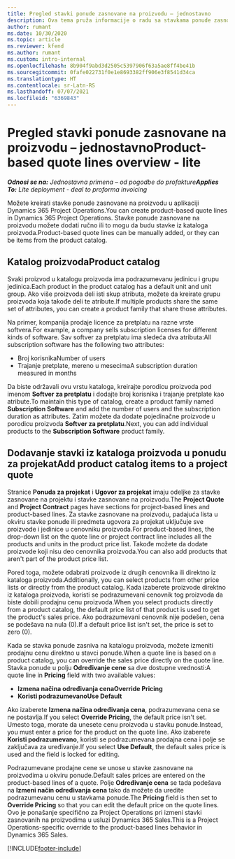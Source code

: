 ```yaml
---
title: Pregled stavki ponude zasnovane na proizvodu – jednostavno
description: Ova tema pruža informacije o radu sa stavkama ponude zasnovanim na proizvodu.
author: rumant
ms.date: 10/30/2020
ms.topic: article
ms.reviewer: kfend
ms.author: rumant
ms.custom: intro-internal
ms.openlocfilehash: 8b904f9abd3d2505c5397906f63a5ae8ff4be41b
ms.sourcegitcommit: 0fafe022731f0e1e8693382ff906e3f8541d34ca
ms.translationtype: HT
ms.contentlocale: sr-Latn-RS
ms.lasthandoff: 07/07/2021
ms.locfileid: "6369843"
---
```

# <a name="product-based-quote-lines-overview---lite"></a><span data-ttu-id="06752-103">Pregled stavki ponude zasnovane na proizvodu – jednostavno</span><span class="sxs-lookup"><span data-stu-id="06752-103">Product-based quote lines overview - lite</span></span>

<span data-ttu-id="06752-104">_**Odnosi se na:** Jednostavna primena – od pogodbe do profakture_</span><span class="sxs-lookup"><span data-stu-id="06752-104">_**Applies To:** Lite deployment - deal to proforma invoicing_</span></span>

<span data-ttu-id="06752-105">Možete kreirati stavke ponude zasnovane na proizvodu u aplikaciji Dynamics 365 Project Operations.</span><span class="sxs-lookup"><span data-stu-id="06752-105">You can create product-based quote lines in Dynamics 365 Project Operations.</span></span> <span data-ttu-id="06752-106">Stavke ponude zasnovane na proizvodu možete dodati ručno ili to mogu da budu stavke iz kataloga proizvoda.</span><span class="sxs-lookup"><span data-stu-id="06752-106">Product-based quote lines can be manually added, or they can be items from the product catalog.</span></span>

## <a name="product-catalog"></a><span data-ttu-id="06752-107">Katalog proizvoda</span><span class="sxs-lookup"><span data-stu-id="06752-107">Product catalog</span></span>

<span data-ttu-id="06752-108">Svaki proizvod u katalogu proizvoda ima podrazumevanu jedinicu i grupu jedinica.</span><span class="sxs-lookup"><span data-stu-id="06752-108">Each product in the product catalog has a default unit and unit group.</span></span> <span data-ttu-id="06752-109">Ako više proizvoda deli isti skup atributa, možete da kreirate grupu proizvoda koja takođe deli te atribute.</span><span class="sxs-lookup"><span data-stu-id="06752-109">If multiple products share the same set of attributes, you can create a product family that share those attributes.</span></span> 

<span data-ttu-id="06752-110">Na primer, kompanija prodaje licence za pretplatu na razne vrste softvera.</span><span class="sxs-lookup"><span data-stu-id="06752-110">For example, a company sells subscription licenses for different kinds of software.</span></span> <span data-ttu-id="06752-111">Sav softver za pretplatu ima sledeća dva atributa:</span><span class="sxs-lookup"><span data-stu-id="06752-111">All subscription software has the following two attributes:</span></span>

- <span data-ttu-id="06752-112">Broj korisnika</span><span class="sxs-lookup"><span data-stu-id="06752-112">Number of users</span></span>
- <span data-ttu-id="06752-113">Trajanje pretplate, mereno u mesecima</span><span class="sxs-lookup"><span data-stu-id="06752-113">A subscription duration measured in months</span></span>

<span data-ttu-id="06752-114">Da biste održavali ovu vrstu kataloga, kreirajte porodicu proizvoda pod imenom **Softver za pretplatu** i dodajte broj korisnika i trajanje pretplate kao atribute.</span><span class="sxs-lookup"><span data-stu-id="06752-114">To maintain this type of catalog, create a product family named **Subscription Software** and add the number of users and the subscription duration as attributes.</span></span> <span data-ttu-id="06752-115">Zatim možete da dodate pojedinačne proizvode u porodicu proizvoda **Softver za pretplatu**.</span><span class="sxs-lookup"><span data-stu-id="06752-115">Next, you can add individual products to the **Subscription Software** product family.</span></span>

## <a name="add-product-catalog-items-to-a-project-quote"></a><span data-ttu-id="06752-116">Dodavanje stavki iz kataloga proizvoda u ponudu za projekat</span><span class="sxs-lookup"><span data-stu-id="06752-116">Add product catalog items to a project quote</span></span>

<span data-ttu-id="06752-117">Stranice **Ponuda za projekat** i **Ugovor za projekat** imaju odeljke za stavke zasnovane na projektu i stavke zasnovane na proizvodu.</span><span class="sxs-lookup"><span data-stu-id="06752-117">The **Project Quote** and **Project Contract** pages have sections for project-based lines and product-based lines.</span></span> <span data-ttu-id="06752-118">Za stavke zasnovane na proizvodu, padajuća lista u okviru stavke ponude ili predmeta ugovora za projekat uključuje sve proizvode i jedinice u cenovniku proizvoda.</span><span class="sxs-lookup"><span data-stu-id="06752-118">For product-based lines, the drop-down list on the quote line or project contract line includes all the products and units in the product price list.</span></span> <span data-ttu-id="06752-119">Takođe možete da dodate proizvode koji nisu deo cenovnika proizvoda.</span><span class="sxs-lookup"><span data-stu-id="06752-119">You can also add products that aren't part of the product price list.</span></span>

<span data-ttu-id="06752-120">Pored toga, možete odabrati proizvode iz drugih cenovnika ili direktno iz kataloga proizvoda.</span><span class="sxs-lookup"><span data-stu-id="06752-120">Additionally, you can select products from other price lists or directly from the product catalog.</span></span> <span data-ttu-id="06752-121">Kada izaberete proizvode direktno iz kataloga proizvoda, koristi se podrazumevani cenovnik tog proizvoda da biste dobili prodajnu cenu proizvoda.</span><span class="sxs-lookup"><span data-stu-id="06752-121">When you select products directly from a product catalog, the default price list of that product is used to get the product's sales price.</span></span> <span data-ttu-id="06752-122">Ako podrazumevani cenovnik nije podešen, cena se podešava na nula (0).</span><span class="sxs-lookup"><span data-stu-id="06752-122">If a default price list isn't set, the price is set to zero (0).</span></span>

<span data-ttu-id="06752-123">Kada se stavka ponude zasniva na katalogu proizvoda, možete izmeniti prodajnu cenu direktno u stavci ponude.</span><span class="sxs-lookup"><span data-stu-id="06752-123">When a quote line is based on a product catalog, you can override the sales price directly on the quote line.</span></span> <span data-ttu-id="06752-124">Stavka ponude u polju **Određivanje cene** sa dve dostupne vrednosti:</span><span class="sxs-lookup"><span data-stu-id="06752-124">A quote line in **Pricing** field with two available values:</span></span>

- <span data-ttu-id="06752-125">**Izmena načina određivanja cena**</span><span class="sxs-lookup"><span data-stu-id="06752-125">**Override Pricing**</span></span>
- <span data-ttu-id="06752-126">**Koristi podrazumevano**</span><span class="sxs-lookup"><span data-stu-id="06752-126">**Use Default**</span></span>

<span data-ttu-id="06752-127">Ako izaberete **Izmena načina određivanja cena**, podrazumevana cena se ne postavlja.</span><span class="sxs-lookup"><span data-stu-id="06752-127">If you select **Override Pricing**, the default price isn't set.</span></span> <span data-ttu-id="06752-128">Umesto toga, morate da unesete cenu proizvoda u stavku ponude.</span><span class="sxs-lookup"><span data-stu-id="06752-128">Instead, you must enter a price for the product on the quote line.</span></span> <span data-ttu-id="06752-129">Ako izaberete **Koristi podrazumevano**, koristi se podrazumevana prodajna cena i polje se zaključava za uređivanje.</span><span class="sxs-lookup"><span data-stu-id="06752-129">If you select **Use Default**, the default sales price is used and the field is locked for editing.</span></span>

<span data-ttu-id="06752-130">Podrazumevane prodajne cene se unose u stavke zasnovane na proizvodima u okviru ponude.</span><span class="sxs-lookup"><span data-stu-id="06752-130">Default sales prices are entered on the product-based lines of a quote.</span></span> <span data-ttu-id="06752-131">Polje **Određivanje cena** se tada podešava na **Izmeni način određivanja cena** tako da možete da uredite podrazumevanu cenu u stavkama ponude.</span><span class="sxs-lookup"><span data-stu-id="06752-131">The **Pricing** field is then set to **Override Pricing** so that you can edit the default price on the quote lines.</span></span> <span data-ttu-id="06752-132">Ovo je ponašanje specifično za Project Operations pri izmeni stavki zasnovanih na proizvodima u usluzi Dynamics 365 Sales.</span><span class="sxs-lookup"><span data-stu-id="06752-132">This is a Project Operations-specific override to the product-based lines behavior in Dynamics 365 Sales.</span></span>


[!INCLUDE[footer-include](../../includes/footer-banner.md)]